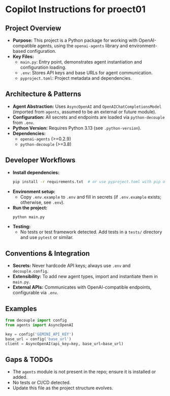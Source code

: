 # Copilot Instructions for proect01

## Project Overview
- **Purpose:** This project is a Python package for working with OpenAI-compatible agents, using the `openai-agents` library and environment-based configuration.
- **Key Files:**
  - `main.py`: Entry point, demonstrates agent instantiation and configuration loading.
  - `.env`: Stores API keys and base URLs for agent communication.
  - `pyproject.toml`: Project metadata and dependencies.

## Architecture & Patterns
- **Agent Abstraction:** Uses `AsyncOpenAI` and `OpenAIChatCompletionsModel` (imported from `agents`, assumed to be an external or future module).
- **Configuration:** All secrets and endpoints are loaded via `python-decouple` from `.env`.
- **Python Version:** Requires Python 3.13 (see `.python-version`).
- **Dependencies:**
  - `openai-agents` (>=0.2.9)
  - `python-decouple` (>=3.8)

## Developer Workflows
- **Install dependencies:**
  ```sh
  pip install -r requirements.txt  # or use pyproject.toml with pip or poetry
  ```
- **Environment setup:**
  - Copy `.env.example` to `.env` and fill in secrets (if `.env.example` exists; otherwise, see `.env`).
- **Run the project:**
  ```sh
  python main.py
  ```
- **Testing:**
  - No tests or test framework detected. Add tests in a `tests/` directory and use `pytest` or similar.

## Conventions & Integration
- **Secrets:** Never hardcode API keys; always use `.env` and `decouple.config`.
- **Extensibility:** To add new agent types, import and instantiate them in `main.py`.
- **External APIs:** Communicates with OpenAI-compatible endpoints, configurable via `.env`.

## Examples
```python
from decouple import config
from agents import AsyncOpenAI

key = config('GEMINI_API_KEY')
base_url = config('base_url')
client = AsyncOpenAI(api_key=key, base_url=base_url)
```

## Gaps & TODOs
- The `agents` module is not present in the repo; ensure it is installed or added.
- No tests or CI/CD detected.
- Update this file as the project structure evolves.
